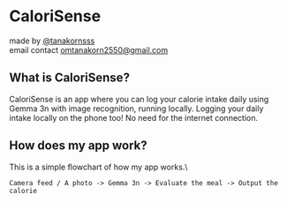 # CaloriSense
made by [@tanakornsss](https://github.com/tanakornsss)\
email contact [omtanakorn2550@gmail.com](mailto:omtanakorn2550@gmail.com)
## **What is CaloriSense?**

CaloriSense is an app where you can log your calorie intake daily 
using Gemma 3n with image recognition, running locally.
Logging your daily intake locally on the phone too! 
No need for the internet connection.

## How does my app work?
This is a simple flowchart of how my app works.\

`Camera feed / A photo -> Gemma 3n -> Evaluate the meal -> Output the calorie`
